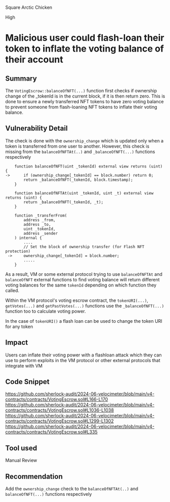 Square Arctic Chicken

High

# Malicious user could flash-loan their token to inflate the voting balance of their account

## Summary
The `VotingEscrow::balanceOfNFT(...)` function first checks if ownership change of the _tokenId is in the current block, if it is then return zero. This is done to ensure a newly transferred NFT tokens to have zero voting balance to prevent someone from flash-loaning NFT tokens to inflate their voting balance. 

## Vulnerability Detail
The check is done with the `ownership_change` which is updated only when a token is transferred from one user to another.
However, this check is missing from the `balanceOfNFTAt(..)` and `_balanceOfNFT(...)` functions respectively

```solidity
    function balanceOfNFT(uint _tokenId) external view returns (uint) {
->      if (ownership_change[_tokenId] == block.number) return 0;
        return _balanceOfNFT(_tokenId, block.timestamp);
    }

    function balanceOfNFTAt(uint _tokenId, uint _t) external view returns (uint) {
        return _balanceOfNFT(_tokenId, _t);
    }

    function _transferFrom(
        address _from,
        address _to,
        uint _tokenId,
        address _sender
    ) internal {
        ....
        // Set the block of ownership transfer (for Flash NFT protection)
 ->     ownership_change[_tokenId] = block.number;
        .....
    }
```

As a result, VM or some external protocol trying to use `balanceOfNFTAt` and `balanceOfNFT` external functions to find voting balance will return different voting balances for the same `tokenId` depending on which function they called.

Within the VM protocol's voting escrow contract, the `tokenURI(...)`, `getVotes(...)` and `getPastVotes(...)` functions use the `_balanceOfNFT(...)` function too to calculate voting power.

In the case of `tokenURI()` a flash loan can be used to change the token URI for any token

## Impact
Users can inflate their voting power with a flashloan attack which they can use to perform exploits in the VM protocol or other external protocols that integrate with VM

## Code Snippet
https://github.com/sherlock-audit/2024-06-velocimeter/blob/main/v4-contracts/contracts/VotingEscrow.sol#L166-L170
https://github.com/sherlock-audit/2024-06-velocimeter/blob/main/v4-contracts/contracts/VotingEscrow.sol#L1036-L1038
https://github.com/sherlock-audit/2024-06-velocimeter/blob/main/v4-contracts/contracts/VotingEscrow.sol#L1299-L1302
https://github.com/sherlock-audit/2024-06-velocimeter/blob/main/v4-contracts/contracts/VotingEscrow.sol#L335
## Tool used

Manual Review

## Recommendation
Add the `ownership_change` check to the `balanceOfNFTAt(..)` and `balanceOfNFT(...)` functions respectively